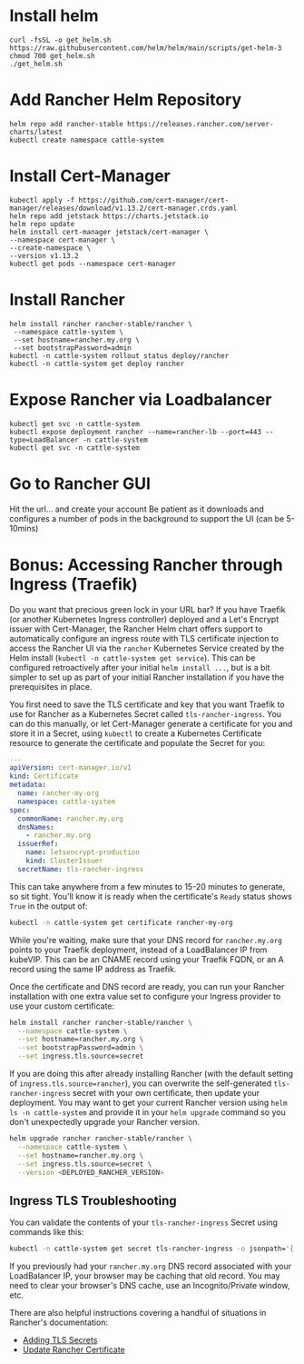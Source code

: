 # Install helm
```
curl -fsSL -o get_helm.sh https://raw.githubusercontent.com/helm/helm/main/scripts/get-helm-3
chmod 700 get_helm.sh
./get_helm.sh
```
# Add Rancher Helm Repository
```
helm repo add rancher-stable https://releases.rancher.com/server-charts/latest
kubectl create namespace cattle-system
```

# Install Cert-Manager
```
kubectl apply -f https://github.com/cert-manager/cert-manager/releases/download/v1.13.2/cert-manager.crds.yaml
helm repo add jetstack https://charts.jetstack.io
helm repo update
helm install cert-manager jetstack/cert-manager \
--namespace cert-manager \
--create-namespace \
--version v1.13.2
kubectl get pods --namespace cert-manager
```

# Install Rancher
```
helm install rancher rancher-stable/rancher \
 --namespace cattle-system \
 --set hostname=rancher.my.org \
 --set bootstrapPassword=admin
kubectl -n cattle-system rollout status deploy/rancher
kubectl -n cattle-system get deploy rancher
```

# Expose Rancher via Loadbalancer
```
kubectl get svc -n cattle-system
kubectl expose deployment rancher --name=rancher-lb --port=443 --type=LoadBalancer -n cattle-system
kubectl get svc -n cattle-system
```

# Go to Rancher GUI
Hit the url… and create your account
Be patient as it downloads and configures a number of pods in the background to support the UI (can be 5-10mins)

# Bonus: Accessing Rancher through Ingress (Traefik)
Do you want that precious green lock in your URL bar?  If you have Traefik (or another Kubernetes Ingress controller) 
deployed and a Let's Encrypt issuer with Cert-Manager, the Rancher Helm chart offers support to automatically configure 
an ingress route with TLS certificate injection to access the Rancher UI via the `rancher` Kubernetes Service created 
by the Helm install (`kubectl -n cattle-system get service`). This can be configured retroactively after your initial 
`helm install ...`, but is a bit simpler to set up as part of your initial Rancher installation if you have the 
prerequisites in place.

You first need to save the TLS certificate and key that you want Traefik to use for Rancher as a Kubernetes Secret
called `tls-rancher-ingress`.  You can do this manually, or let Cert-Manager generate a certificate for you and 
store it in a Secret, using `kubectl` to create a Kubernetes Certificate resource to generate the certificate and 
populate the Secret for you:
```yaml
---
apiVersion: cert-manager.io/v1
kind: Certificate
metadata:
  name: rancher-my-org
  namespace: cattle-system
spec:
  commonName: rancher.my.org
  dnsNames:
    - rancher.my.org
  issuerRef:
    name: letsencrypt-production
    kind: ClusterIssuer
  secretName: tls-rancher-ingress
```
This can take anywhere from a few minutes to 15-20 minutes to generate, so sit tight.  You'll know it is ready when 
the certificate's `Ready` status shows `True` in the output of:
```bash
kubectl -n cattle-system get certificate rancher-my-org
```
While you're waiting, make sure that your DNS record for `rancher.my.org` points to your Traefik deployment, 
instead of a LoadBalancer IP from kubeVIP. 
This can be an CNAME record using your Traefik FQDN, or an A record using the same IP address as Traefik.

Once the certificate and DNS record are ready, you can run your Rancher installation with one extra value set to 
configure your Ingress provider to use your custom certificate:
```bash
helm install rancher rancher-stable/rancher \
  --namespace cattle-system \
  --set hostname=rancher.my.org \
  --set bootstrapPassword=admin \
  --set ingress.tls.source=secret
```
If you are doing this after already installing Rancher (with the default setting of `ingress.tls.source=rancher`), 
you can overwrite the self-generated `tls-rancher-ingress` secret with your own certificate, then update your 
deployment. You may want to get your current Rancher version using `helm ls -n cattle-system` and provide it 
in your `helm upgrade` command so you don't unexpectedly upgrade your Rancher version.
```bash
helm upgrade rancher rancher-stable/rancher \
  --namespace cattle-system \
  --set hostname=rancher.my.org \
  --set ingress.tls.source=secret \
  --version <DEPLOYED_RANCHER_VERSION>
```
## Ingress TLS Troubleshooting
You can validate the contents of your `tls-rancher-ingress` Secret using commands like this:
```bash
kubectl -n cattle-system get secret tls-rancher-ingress -o jsonpath='{.data}' | jq '."tls.crt"' | tr -d '"' | base64 --decode | openssl x509 -text
```
If you previously had your `rancher.my.org` DNS record associated with your LoadBalancer IP, your browser may be caching
that old record.  You may need to clear your browser's DNS cache, use an Incognito/Private window, etc.

There are also helpful instructions covering a handful of situations in Rancher's documentation:
* [Adding TLS Secrets](https://ranchermanager.docs.rancher.com/getting-started/installation-and-upgrade/resources/add-tls-secrets)
* [Update Rancher Certificate](https://ranchermanager.docs.rancher.com/getting-started/installation-and-upgrade/resources/update-rancher-certificate)

